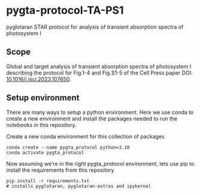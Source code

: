 # pygta-protocol-TA-PS1
pyglotaran STAR protocol for analysis of transient absorption spectra of photosystem I


## Scope
Global and target analysis of transient absorption spectra of photosystem I describing the protocol for Fig.1-4 and Fig.S1-5 of the Cell Press paper DOI: [10.1016/j.isci.2023.107650](https://doi.org/10.1016/j.isci.2023.107650).


## Setup environment

There are many ways to setup a python environment. Here we use conda to create a new environment and install the packages needed to run the notebooks in this repository.

Create a new conda environment for this collection of packages

```shell
conda create --name pygta_protocol python=3.10
conda activate pygta_protocol
```

Now assuming we're in the right pygta_protocol environment, lets use pip to install the requirements from this repository

```shell
pip install -r requirements.txt
# installs pyglotaran, pyglotaran-extras and ipykernel
```

